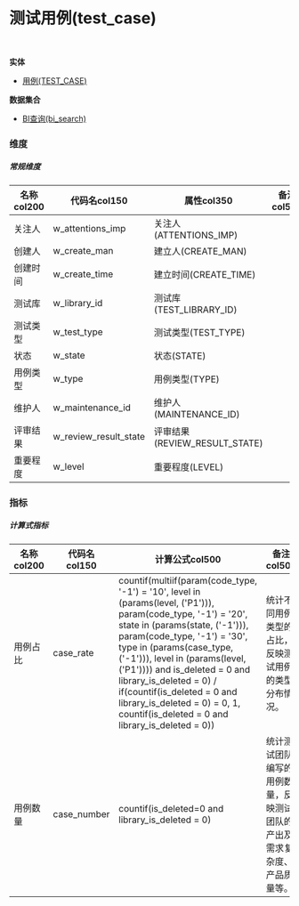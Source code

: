 # 测试用例(test_case)  <!-- {docsify-ignore-all} -->


<br>
<p class="panel-title"><b>实体</b></p>

* [用例(TEST_CASE)](module/TestMgmt/test_case)



<p class="panel-title"><b>数据集合</b></p>

* [BI查询(bi_search)](module/TestMgmt/test_case/dataset/bi_search)

### 维度
##### 常规维度
|    名称col200   | 代码名col150      | 属性col350    |  备注col500  |
| --------  |------------| -----   |  --------|
|关注人|w_attentions_imp|关注人(ATTENTIONS_IMP)||
|创建人|w_create_man|建立人(CREATE_MAN)||
|创建时间|w_create_time|建立时间(CREATE_TIME)||
|测试库|w_library_id|测试库(TEST_LIBRARY_ID)||
|测试类型|w_test_type|测试类型(TEST_TYPE)||
|状态|w_state|状态(STATE)||
|用例类型|w_type|用例类型(TYPE)||
|维护人|w_maintenance_id|维护人(MAINTENANCE_ID)||
|评审结果|w_review_result_state|评审结果(REVIEW_RESULT_STATE)||
|重要程度|w_level|重要程度(LEVEL)||

### 指标
##### 计算式指标
|    名称col200   | 代码名col150  |  计算公式col500   |  备注col500  |
| --------  |------------| -----   |  --------|
|用例占比|case_rate|countif(multiif(param(code_type, '-1') = '10', level in (params(level, ('P1'))), param(code_type, '-1') = '20', state in (params(state, ('-1'))), param(code_type, '-1') = '30', type in (params(case_type, ('-1'))), level in (params(level, ('P1')))) and is_deleted = 0 and library_is_deleted = 0) / if(countif(is_deleted = 0 and library_is_deleted = 0) = 0, 1, countif(is_deleted = 0 and library_is_deleted = 0))|统计不同用例类型的占比，反映测试用例的类型分布情况。|
|用例数量|case_number|countif(is_deleted=0 and library_is_deleted = 0)|统计测试团队编写的用例数量，反映测试团队的产出及需求复杂度、产品质量等。<br>|

<script>
 const { createApp } = Vue
  createApp({
    data() {
      return {
      }
    },
    methods: {
    }
  }).use(ElementPlus).mount('#app')
</script>